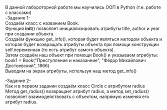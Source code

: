 В данной лабороторной работе мы научились ООП в Python (т.е. работе с классами)  
-Задание 1-  
Создаём класс с названием Book.  
Функция __init__() позволяет инициализировать атрибуты title, author и year при создании объекта.  
Создаём функцию get_info(), которая будет являться методом объекта и которая будет возвращать атрибуты объекта при помощи конструкции self.переменная (то есть атрибут самого объекта).  
Затем создаём наш объект при помощи Book() и указываем атрибуты:  
book1 = Book("Преступление и наказанние", "Фёдор Михайлович Достоевский", 1866)  
Выводим на экран атрибуты, используя наш метод get_info()  
  
-Задание 2-  
Как и в первом задании создаём класс Circle с атрибутом radius  
Метод get_radius() возвращает атрибут radius, а метод set_radius() позволяет взаимодействовать с объектом, напрямую изменяя его атрибут radius.  
